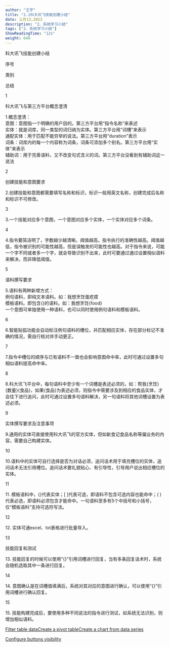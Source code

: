 ```yaml
---
author: "王宇"
title: "2.1科大讯飞技能创建小结"
date: 三月13,2023
description: "2、系统学习小结"
tags: ["2、系统学习小结"]
ShowReadingTime: "12s"
weight: 649
---
```

科大讯飞技能创建小结

序号

类别

总结

1

科大讯飞与第三方平台概念澄清

1.概念澄清：  
意图：意图指一个明确的用户目的。第三方平台用“指令名称”来表述  
实体：就是词库，同一类型的词归纳为实体。第三方平台用“词槽”来表示  
通配实体：用于匹配不能穷举的说法。第三方平台用“duration”表示  
词条：词库内的每一个内容称为词条，词条可添加多个别名。第三方平台用“实体”来表示  
辅助词：用于完善语料，又不改变句式含义的词。第三方平台没看到有辅助词这一说法

2

创建技能和意图要求

2.创建技能和意图都需要填写名称和标识，标识一般用英文名称，创建完成后名称和标识不可修改。

3

3.一个技能对应多个意图，一个意图对应多个实体，一个实体对应多个词条。

4

4.指令要简洁明了，字数越少越清晰。阈值越高，指令执行的准确性越高。阈值越低，指令被识别的可能性越高，但是误触发的可能性也越高。对于指令来说，可能一个字不同或者多一个字，就会导致识别不出来，此时可要通过通过设置相似语料来解决，而非降低阈值。

5

语料撰写要求

5.语料有两种新增方式：  
例句语料，即纯文本语料。如：我想烹饪蛋疙瘩  
模板语料。即包含{}的语料。如：我想烹饪{food}  
一个意图可单独使用一种语料，也可以同时使用例句语料和模板语料。

6

6.智能贴弧功能会自动标注例句语料的槽位，并匹配相应实体，存在部分标记不准确的情况，需自行核对并手动更正。

7

7.指令中槽位的顺序与已有语料不一致也会影响意图命中率，此时可通过设置多句相似语料提高命中率。

8

8.科大讯飞平台中，每句语料中至少有一个词槽是表述必须的，如：帮我{烹饪}{数量}{食品}，如果{食品}为表述必须，则指令中需要涉及到相应的食品实体，才会往下进行追问，此时可通过设置多句语料解决，另一句语料将其他词槽设置为表述必须。

9

实体撰写要求及注意事项

9.通用的实体可直接使用科大讯飞的官方实体，但如新食记食品名称等偏业务的内容，需要自己构建实体。

10

10.语料中的实体可自行选择是否为对话必须，追问话术用于填充槽位的实体，追问话术无法引用槽位。追问话术要礼貌贴心、有引导性，引导用户说出相应槽位的实体。

11

11. 模板语料中，{}代表实体；\[ \]代表可选，即语料不包含可选内容也能命中；( )代表必选，即语料必须包含才能命中。一句语料至多有5个中括号和小括号，仅“模板语料”支持可选符写法。

12

12. 实体可通excel、txt表格进行批量导入。

13

技能回复和测试

13. 技能回复的时候可以使用“{}”引用词槽进行回复，当有多条回复话术时，系统会随机选取其中一条进行回复。

14

14. 意图确认是在词槽值填满后，系统对其对应的意图进行确认，可以使用“{}”引用词槽进行确认回复。

15

15. 技能构建完成后，要使用多种不同说法的指令进行测试，如系统无法识别，则增加相似语料。

[Filter table data](#)[Create a pivot table](#)[Create a chart from data series](#)

[Configure buttons visibility](/users/tfac-settings.action)